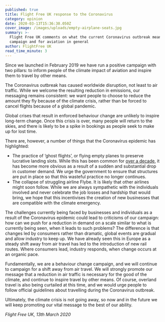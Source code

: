 ```yaml
---
published: true
title: Flight Free UK response to the Coronavirus
category: opinion
date: 2020-03-13T15:36:30.050Z
cover_image: /images/uploads/empty-airplane-seats.jpg
summary: >-
  Flight Free UK comments on what the current Coronavirus outbreak means for our
  campaign and for aviation in general
author: FlightFree UK
read_time_minute: 3
---
```

Since we launched in February 2019 we have run a positive campaign with two pillars: to inform people of the climate impact of aviation and inspire them to travel by other means.

The Coronavirus outbreak has caused worldwide disruption, not least to air traffic. While we welcome the resulting reduction in emissions, our messaging remains consistent: we want people to choose to reduce the amount they fly because of the climate crisis, rather than be forced to cancel flights because of a global pandemic.

Global crises that result in enforced behaviour change are unlikely to inspire long-term change. Once this crisis is over, many people will return to the skies, and there is likely to be a spike in bookings as people seek to make up for lost time.

There are, however, a number of things that the Coronavirus epidemic has highlighted:

* The practice of ‘ghost flights’, or flying empty planes to preserve lucrative landing slots. While this has been common for [over a decade](https://www.thetimes.co.uk/article/planes-fly-empty-to-keep-slots-at-heathrow-6zndcnm3fwl), it has become more obvious as a result of a sudden and substantial drop in customer demand. We urge the government to ensure that structures are put in place so that this wasteful practice no longer continues.
* The collapse of struggling airline Flybe. It is likely that other airlines might soon follow. While we are always sympathetic with the individuals involved and never celebrate the job losses and hardship that would bring, we hope that this incentivises the creation of new businesses that are compatible with the climate emergency.

The challenges currently being faced by businesses and individuals as a result of the Coronavirus epidemic could lead to criticisms of our campaign: how can we push for a reduction in demand on a scale similar to what is currently being seen, when it leads to such problems? The difference is that changes led by consumers rather than dramatic, global events are gradual and allow industry to keep up. We have already seen this in Europe as a steady shift away from air travel has led to the introduction of new rail routes. Where consumers lead, industry responds, when change occurs at an organic pace.

Fundamentally, we are a behaviour change campaign, and we will continue to campaign for a shift away from air travel. We will strongly promote our message that a reduction in air traffic is necessary for the good of the climate, and continue to inspire travel by other means. Of course, overland travel is also being curtailed at this time, and we would urge people to follow official guidelines about travelling during the Coronavirus outbreak.

Ultimately, the climate crisis is not going away, so now and in the future we will keep promoting our vital message to the best of our ability.

*Flight Free UK, 13th March 2020*